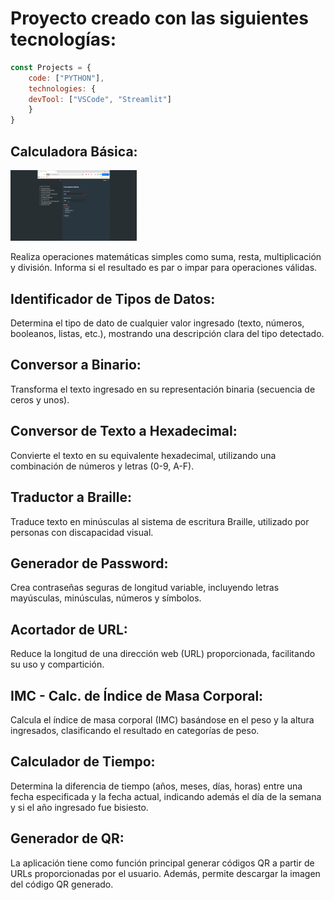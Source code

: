 
# Proyecto creado con las siguientes tecnologías:

```javascript
const Projects = {
  	code: ["PYTHON"],
	technologies: {
	devTool: ["VSCode", "Streamlit"]
	}
}
```

## Calculadora Básica:
<a href=".\images\ec-it-tools-1.gif"><img src=".\images\ec-it-tools-1.gif" style="height: 40%; width:40%;"/></a>

Realiza operaciones matemáticas simples como suma, resta, multiplicación y división. Informa si el resultado es par o impar para operaciones válidas.

## Identificador de Tipos de Datos:

Determina el tipo de dato de cualquier valor ingresado (texto, números, booleanos, listas, etc.), mostrando una descripción clara del tipo detectado.

## Conversor a Binario:

Transforma el texto ingresado en su representación binaria (secuencia de ceros y unos).

## Conversor de Texto a Hexadecimal:

Convierte el texto en su equivalente hexadecimal, utilizando una combinación de números y letras (0-9, A-F).

## Traductor a Braille:

Traduce texto en minúsculas al sistema de escritura Braille, utilizado por personas con discapacidad visual.

## Generador de Password:

Crea contraseñas seguras de longitud variable, incluyendo letras mayúsculas, minúsculas, números y símbolos.

## Acortador de URL:

Reduce la longitud de una dirección web (URL) proporcionada, facilitando su uso y compartición.

## IMC - Calc. de Índice de Masa Corporal:

Calcula el índice de masa corporal (IMC) basándose en el peso y la altura ingresados, clasificando el resultado en categorías de peso.

## Calculador de Tiempo:

Determina la diferencia de tiempo (años, meses, días, horas) entre una fecha especificada y la fecha actual, indicando además el día de la semana y si el año ingresado fue bisiesto.

## Generador de QR:
La aplicación tiene como función principal generar códigos QR a partir de URLs proporcionadas por el usuario. Además, permite descargar la imagen del código QR generado.



